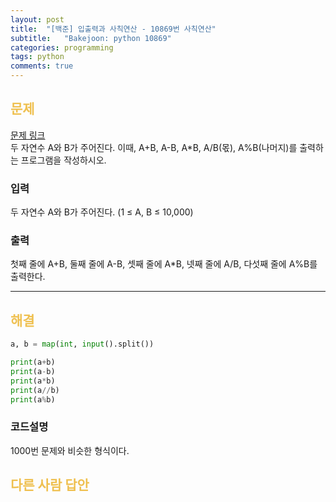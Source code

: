 ```yaml
---
layout: post
title:  "[백준] 입출력과 사칙연산 - 10869번 사칙연산"
subtitle:   "Bakejoon: python 10869"
categories: programming
tags: python
comments: true
---
```

##  <font color = "#EFC050"> 문제 </font>    
[문제 링크](https://www.acmicpc.net/problem/10869) <br>
두 자연수 A와 B가 주어진다. 이때, A+B, A-B, A*B, A/B(몫), A%B(나머지)를 출력하는 프로그램을 작성하시오. 

### 입력
두 자연수 A와 B가 주어진다. (1 ≤ A, B ≤ 10,000)

###  출력
첫째 줄에 A+B, 둘째 줄에 A-B, 셋째 줄에 A*B, 넷째 줄에 A/B, 다섯째 줄에 A%B를 출력한다.

--------

##  <font color = "#EFC050"> 해결 </font>  
```python
a, b = map(int, input().split())

print(a+b)
print(a-b)
print(a*b)
print(a//b)
print(a%b)
```

### 코드설명
1000번 문제와 비슷한 형식이다.


## <font color = "#EFC050"> 다른 사람 답안 </font>  
```python
```
